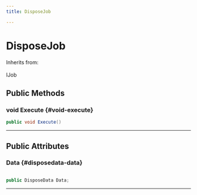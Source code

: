 ```yaml
---
title: DisposeJob

---
```


# DisposeJob







Inherits from: <br></br>IJob




## Public Methods

### void Execute {#void-execute}

```csharp
public void Execute()
```






-----------

## Public Attributes

### Data {#disposedata-data}

```csharp

public DisposeData Data;

```






-----------


